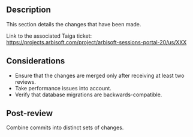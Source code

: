 ## Description

This section details the changes that have been made.

Link to the associated Taiga ticket: https://projects.arbisoft.com/project/arbisoft-sessions-portal-20/us/XXX

## Considerations

- Ensure that the changes are merged only after receiving at least two reviews.
- Take performance issues into account.
- Verify that database migrations are backwards-compatible.

## Post-review

Combine commits into distinct sets of changes.
